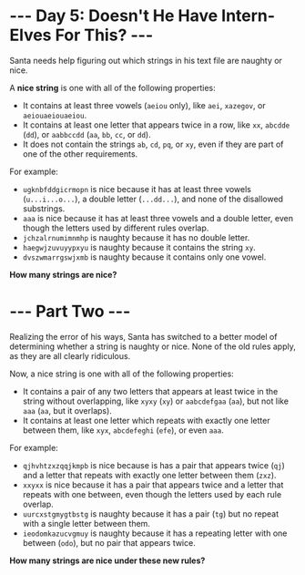 # --- Day 5: Doesn't He Have Intern-Elves For This? ---

Santa needs help figuring out which strings in his text file are naughty or nice.

A **nice string** is one with all of the following properties:

  - It contains at least three vowels (`aeiou` only), like `aei`, `xazegov`, or `aeiouaeiouaeiou`.
  - It contains at least one letter that appears twice in a row, like `xx`, `abcdde` (`dd`), or `aabbccdd` (`aa`, `bb`, `cc`, or `dd`).
  - It does not contain the strings `ab`, `cd`, `pq`, or `xy`, even if they are part of one of the other requirements.

For example:

  - `ugknbfddgicrmopn` is nice because it has at least three vowels (`u...i...o...`), a double letter (`...dd...`), and none of the disallowed substrings.
  - `aaa` is nice because it has at least three vowels and a double letter, even though the letters used by different rules overlap.
  - `jchzalrnumimnmhp` is naughty because it has no double letter.
  - `haegwjzuvuyypxyu` is naughty because it contains the string `xy`.
  - `dvszwmarrgswjxmb` is naughty because it contains only one vowel.

**How many strings are nice?**

# --- Part Two ---

Realizing the error of his ways, Santa has switched to a better model of determining whether a string is naughty or nice. None of the old rules apply, as they are all clearly ridiculous.

Now, a nice string is one with all of the following properties:

  - It contains a pair of any two letters that appears at least twice in the string without overlapping, like `xyxy` (`xy`) or `aabcdefgaa` (`aa`), but not like `aaa` (`aa`, but it overlaps).
  - It contains at least one letter which repeats with exactly one letter between them, like `xyx`, `abcdefeghi` (`efe`), or even `aaa`.

For example:

  - `qjhvhtzxzqqjkmpb` is nice because is has a pair that appears twice (`qj`) and a letter that repeats with exactly one letter between them (`zxz`).
  - `xxyxx` is nice because it has a pair that appears twice and a letter that repeats with one between, even though the letters used by each rule overlap.
  - `uurcxstgmygtbstg` is naughty because it has a pair (`tg`) but no repeat with a single letter between them.
  - `ieodomkazucvgmuy` is naughty because it has a repeating letter with one between (`odo`), but no pair that appears twice.

**How many strings are nice under these new rules?**